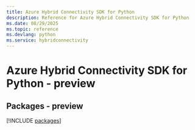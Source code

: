 ```yaml
---
title: Azure Hybrid Connectivity SDK for Python
description: Reference for Azure Hybrid Connectivity SDK for Python
ms.date: 08/29/2025
ms.topic: reference
ms.devlang: python
ms.service: hybridconnectivity
---
```

# Azure Hybrid Connectivity SDK for Python - preview
## Packages - preview
[!INCLUDE [packages](hybrid-connectivity-index.md)]